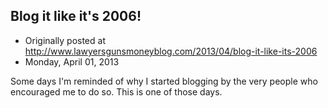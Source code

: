 ## Blog it like it's 2006!

 * Originally posted at http://www.lawyersgunsmoneyblog.com/2013/04/blog-it-like-its-2006
 * Monday, April 01, 2013

Some days I'm reminded of why I started blogging by the very people who encouraged me to do so. This is one of those days.